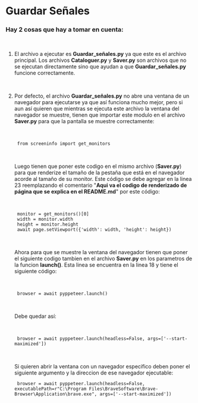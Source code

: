 # Guardar Señales

### Hay 2 cosas que hay a tomar en cuenta:

<br>

1. El archivo a ejecutar es **Guardar_señales.py** ya que este es el archivo principal. Los archivos **Cataloguer.py** y **Saver.py** son archivos que no se ejecutan directamente sino que ayudan a que **Guardar_señales.py** funcione correctamente.

<br>

2. Por defecto, el archivo **Guardar_señales.py** no abre una ventana de un navegador para ejecutarse ya que así funciona mucho mejor, pero si aun así quieren que mientras se ejecuta este archivo la ventana del navegador se muestre, tienen que importar este modulo en el archivo **Saver.py** para que la pantalla se muestre correctamente:

    <br>

        from screeninfo import get_monitors
    
    <br>
    
    Luego tienen que poner este codigo en el mismo archivo (**Saver.py**) para que renderize el tamaño de la pestaña que está en el navegador acorde al tamaño de su monitor. Este código se debe agregar en la linea 23 reemplazando el comentario "**Aqui va el codigo de renderizado de página que se explica en el README.md**" por este código:

    <br>

        monitor = get_monitors()[0]
        width = monitor.width
        height = monitor.height
        await page.setViewport({'width': width, 'height': height})
    
    <br>

    Ahora para que se muestre la ventana del navegador tienen que poner el siguiente codigo tambien en el archivo **Saver.py** en los parametros de la funcion **launch()**. Esta linea se encuentra en la linea 18 y tiene el siguiente código:

    <br>

        browser = await pyppeteer.launch()
    
    <br>

    Debe quedar así:

    <br>

        browser = await pyppeteer.launch(headless=False, args=['--start-maximized'])
    
    <br>

    Si quieren abrir la ventana con un navegador especifico deben poner el siguiente argumento y la direccion de ese navegador ejecutable:

        browser = await pyppeteer.launch(headless=False, executablePath=r"C:\Program Files\BraveSoftware\Brave-Browser\Application\brave.exe", args=['--start-maximized'])
